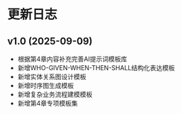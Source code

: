 # 更新日志

## v1.0 (2025-09-09)
- 根据第4章内容补充完善AI提示词模板库
- 新增WHO-GIVEN-WHEN-THEN-SHALL结构化表达模板
- 新增实体关系图设计模板
- 新增时序图生成模板
- 新增复杂业务流程建模模板
- 新增第4章专项模板集
